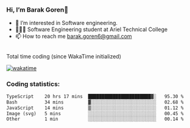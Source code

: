 ###  Hi, I’m Barak Goren👋
- 👀 I’m interested in Software engineering.
- 👨🏼‍🎓 Software Engineering student at Ariel Technical College
- 📫 How to reach me barak.goren6@gmail.com
##
Total time coding (since WakaTime initialized)

[![wakatime](https://wakatime.com/badge/user/5cc5ec80-a806-4ca2-a704-db29274e48cd.svg)](https://wakatime.com/@5cc5ec80-a806-4ca2-a704-db29274e48cd)

   
### Coding statistics:

<!--START_SECTION:waka-->

```txt
TypeScript    20 hrs 17 mins  ███████████████████████▓░   95.30 %
Bash          34 mins         ▓░░░░░░░░░░░░░░░░░░░░░░░░   02.68 %
JavaScript    14 mins         ▒░░░░░░░░░░░░░░░░░░░░░░░░   01.12 %
Image (svg)   5 mins          ░░░░░░░░░░░░░░░░░░░░░░░░░   00.45 %
Other         1 min           ░░░░░░░░░░░░░░░░░░░░░░░░░   00.14 %
```

<!--END_SECTION:waka-->

<!---
barakgoren/barakgoren is a ✨ special ✨ repository because its `README.md` (this file) appears on your GitHub profile.
You can click the Preview link to take a look at your changes.
--->
